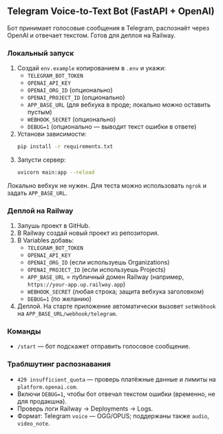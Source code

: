 ## Telegram Voice-to-Text Bot (FastAPI + OpenAI)

Бот принимает голосовые сообщения в Telegram, распознаёт через OpenAI и отвечает текстом. Готов для деплоя на Railway.

### Локальный запуск

1. Создай `env.example` копированием в `.env` и укажи:
   - `TELEGRAM_BOT_TOKEN`
   - `OPENAI_API_KEY`
   - `OPENAI_ORG_ID` (опционально)
   - `OPENAI_PROJECT_ID` (опционально)
   - `APP_BASE_URL` (для вебхука в проде; локально можно оставить пустым)
   - `WEBHOOK_SECRET` (опционально)
   - `DEBUG=1` (опционально — выводит текст ошибки в ответе)
2. Установи зависимости:
   ```bash
   pip install -r requirements.txt
   ```
3. Запусти сервер:
   ```bash
   uvicorn main:app --reload
   ```

Локально вебхук не нужен. Для теста можно использовать `ngrok` и задать `APP_BASE_URL`.

### Деплой на Railway

1. Запушь проект в GitHub.
2. В Railway создай новый проект из репозитория.
3. В Variables добавь:
   - `TELEGRAM_BOT_TOKEN`
   - `OPENAI_API_KEY`
   - `OPENAI_ORG_ID` (если используешь Organizations)
   - `OPENAI_PROJECT_ID` (если используешь Projects)
   - `APP_BASE_URL` = публичный домен Railway (например, `https://your-app.up.railway.app`)
   - `WEBHOOK_SECRET` (любая строка; защита вебхука заголовком)
   - `DEBUG=1` (по желанию)
4. Деплой. На старте приложение автоматически вызовет `setWebhook` на `APP_BASE_URL/webhook/telegram`.

### Команды

- `/start` — бот подскажет отправить голосовое сообщение.

### Траблшутинг распознавания

- `429 insufficient_quota` — проверь платёжные данные и лимиты на `platform.openai.com`.
- Включи `DEBUG=1`, чтобы бот отвечал текстом ошибки (временно, не для продакшна).
- Проверь логи Railway → Deployments → Logs.
- Формат: Telegram `voice` — OGG/OPUS; поддержаны также `audio`, `video_note`.